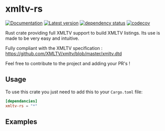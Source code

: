 # xmltv-rs

[![Documentation](https://docs.rs/xmltv-rs/badge.svg)](https://docs.rs/xmltv-rs)
[![Latest version](https://img.shields.io/crates/v/xmltv-rs.svg)](https://crates.io/crates/xmltv-rs)
[![dependency status](https://deps.rs/repo/github/cocool97/xmltv-rs/status.svg)](https://deps.rs/repo/github/cocool97/xmltv-rs)
[![codecov](https://codecov.io/gh/cocool97/xmltv-rs/branch/master/graph/badge.svg?token=2PMZ6D9E5M)](https://codecov.io/gh/cocool97/xmltv-rs)

Rust crate providing full XMLTV support to build XMLTV listings. Its use is made to be very easy and intuitive.

Fully compliant with the XMLTV specification : https://github.com/XMLTV/xmltv/blob/master/xmltv.dtd

Feel free to contribute to the project and adding your PR's !

## Usage

To use this crate you just need to add this to your `Cargo.toml` file:

```toml
[dependancies]
xmltv-rs = "*"
```

## Examples